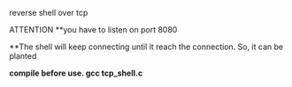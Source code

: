 reverse shell over tcp

ATTENTION
**you have to listen on port 8080

**The shell will keep connecting until it reach the connection. So, it can be planted

**compile before use. gcc tcp_shell.c**
